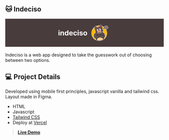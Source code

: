 ## 🐱 Indeciso
![Indeciso app banner](./assets/images/github-banner.png)

Indeciso is a web app designed to take the guesswork out of choosing between two options.

## 💻 Project Details

Developed using mobile first principles, javascript vanilla and tailwind css. Layout made in Figma.

- HTML 
- Javascript 
- [Tailwind CSS](https://tailwindcss.com/) 
- Deploy at [Vercel](https://vercel.com/) 

> **[Live Demo](https://indeciso.vercel.app/)**


